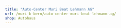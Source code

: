 ```yaml
---
title: "Auto-Center Muri Beat Lehmann AG"
url: /muri-b-bern/auto-center-muri-beat-lehmann-ag/
shop: Autohaus
---
```

